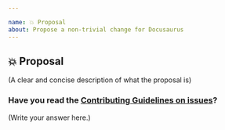 ```yaml
---

name: 💥 Proposal
about: Propose a non-trivial change for Docusaurus
---
```



## 💥 Proposal

(A clear and concise description of what the proposal is)

### Have you read the [Contributing Guidelines on issues](https://github.com/facebook/Docusaurus/blob/master/CONTRIBUTING.md#reporting-new-issues)?

(Write your answer here.)
